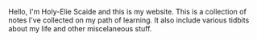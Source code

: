 ---
---

Hello, I'm Holy-Elie Scaide and this is my website. This is a
collection of notes I've collected on my path of learning. It also
include various tidbits about my life and other miscelaneous stuff.
